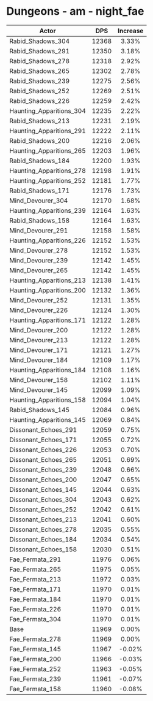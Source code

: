 # Dungeons - am - night_fae
| Actor | DPS | Increase |
|---|:---:|:---:|
|Rabid_Shadows_304|12368|3.33%|
|Rabid_Shadows_291|12350|3.18%|
|Rabid_Shadows_278|12318|2.92%|
|Rabid_Shadows_265|12302|2.78%|
|Rabid_Shadows_239|12275|2.56%|
|Rabid_Shadows_252|12269|2.51%|
|Rabid_Shadows_226|12259|2.42%|
|Haunting_Apparitions_304|12235|2.22%|
|Rabid_Shadows_213|12231|2.19%|
|Haunting_Apparitions_291|12222|2.11%|
|Rabid_Shadows_200|12216|2.06%|
|Haunting_Apparitions_265|12203|1.96%|
|Rabid_Shadows_184|12200|1.93%|
|Haunting_Apparitions_278|12198|1.91%|
|Haunting_Apparitions_252|12181|1.77%|
|Rabid_Shadows_171|12176|1.73%|
|Mind_Devourer_304|12170|1.68%|
|Haunting_Apparitions_239|12164|1.63%|
|Rabid_Shadows_158|12164|1.63%|
|Mind_Devourer_291|12158|1.58%|
|Haunting_Apparitions_226|12152|1.53%|
|Mind_Devourer_278|12152|1.53%|
|Mind_Devourer_239|12142|1.45%|
|Mind_Devourer_265|12142|1.45%|
|Haunting_Apparitions_213|12138|1.41%|
|Haunting_Apparitions_200|12132|1.36%|
|Mind_Devourer_252|12131|1.35%|
|Mind_Devourer_226|12124|1.30%|
|Haunting_Apparitions_171|12122|1.28%|
|Mind_Devourer_200|12122|1.28%|
|Mind_Devourer_213|12122|1.28%|
|Mind_Devourer_171|12121|1.27%|
|Mind_Devourer_184|12109|1.17%|
|Haunting_Apparitions_184|12108|1.16%|
|Mind_Devourer_158|12102|1.11%|
|Mind_Devourer_145|12099|1.09%|
|Haunting_Apparitions_158|12094|1.04%|
|Rabid_Shadows_145|12084|0.96%|
|Haunting_Apparitions_145|12069|0.84%|
|Dissonant_Echoes_291|12059|0.75%|
|Dissonant_Echoes_171|12055|0.72%|
|Dissonant_Echoes_226|12053|0.70%|
|Dissonant_Echoes_265|12051|0.69%|
|Dissonant_Echoes_239|12048|0.66%|
|Dissonant_Echoes_200|12047|0.65%|
|Dissonant_Echoes_145|12044|0.63%|
|Dissonant_Echoes_304|12043|0.62%|
|Dissonant_Echoes_252|12042|0.61%|
|Dissonant_Echoes_213|12041|0.60%|
|Dissonant_Echoes_278|12035|0.55%|
|Dissonant_Echoes_184|12034|0.54%|
|Dissonant_Echoes_158|12030|0.51%|
|Fae_Fermata_291|11976|0.06%|
|Fae_Fermata_265|11975|0.05%|
|Fae_Fermata_213|11972|0.03%|
|Fae_Fermata_171|11970|0.01%|
|Fae_Fermata_184|11970|0.01%|
|Fae_Fermata_226|11970|0.01%|
|Fae_Fermata_304|11970|0.01%|
|Base|11969|0.00%|
|Fae_Fermata_278|11969|0.00%|
|Fae_Fermata_145|11967|-0.02%|
|Fae_Fermata_200|11966|-0.03%|
|Fae_Fermata_252|11963|-0.05%|
|Fae_Fermata_239|11961|-0.07%|
|Fae_Fermata_158|11960|-0.08%|
